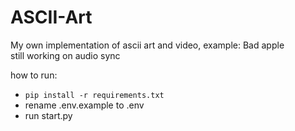 # ASCII-Art
My own implementation of ascii art and video, example: Bad apple </br>
still working on audio sync

how to run:
- `pip install -r requirements.txt`
- rename .env.example to .env 
- run start.py

